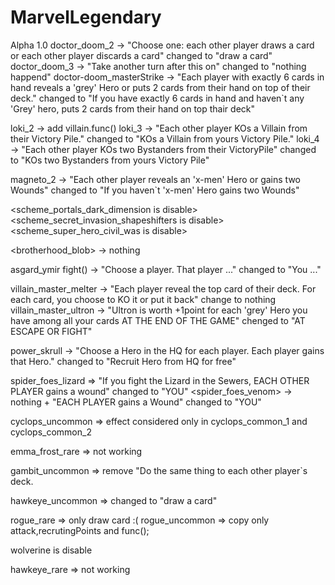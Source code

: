 # MarvelLegendary

Alpha 1.0
doctor_doom_2 -> "Choose one: each other player draws a card or each other player discards a card" changed to "draw a card" 
doctor_doom_3 -> "Take another turn after this on" changed to "nothing happend"
doctor-doom_masterStrike -> "Each player with exactly 6 cards in hand reveals a 'grey' Hero or puts 2 cards from their hand on top of their deck."
			    changed to "If you have exactly 6 cards in hand and haven`t any 'Grey' hero, 
			    puts 2 cards from their hand on top thair deck"

loki_2 -> add villain.func()
loki_3 -> "Each other player KOs a Villain from their Victory Pile." changed to "KOs a Villain from yours Victory Pile."
loki_4 -> "Each other player KOs two Bystanders from their VictoryPile" changed to "KOs two Bystanders from yours Victory Pile"

magneto_2 -> "Each other player reveals an 'x-men' Hero or gains two Wounds" changed to "If you haven`t 'x-men' Hero gains two Wounds"

<scheme_portals_dark_dimension is disable>
<scheme_secret_invasion_shapeshifters is disable>
<scheme_super_hero_civil_was is disable>

<brotherhood_blob> -> nothing

asgard_ymir fight() -> "Choose a player. That player ..." changed to "You ..."

villain_master_melter -> "Each player reveal the top card of their deck. For each card, you choose to KO it or put it back" change to nothing
villain_master_ultron -> "Ultron is worth +1point for each 'grey' Hero you have among all your cards AT THE END OF THE GAME" chenged to 
			 "AT ESCAPE OR FIGHT"

power_skrull -> "Choose a Hero in the HQ for each player. Each player gains that Hero." changed to "Recruit Hero from HQ for free"

spider_foes_lizard => "If you fight the Lizard in the Sewers, EACH OTHER PLAYER gains a wound" changed to "YOU"
<spider_foes_venom> -> nothing + "EACH PLAYER gains a Wound" changed to "YOU"

cyclops_uncommon => effect considered only in cyclops_common_1 and cyclops_common_2

emma_frost_rare => not working

gambit_uncommon => remove "Do the same thing to each other player`s deck.

hawkeye_uncommon => changed to "draw a card"

rogue_rare => only draw card :(
rogue_uncommon => copy only attack,recrutingPoints and func();

wolverine is disable

hawkeye_rare => not working
